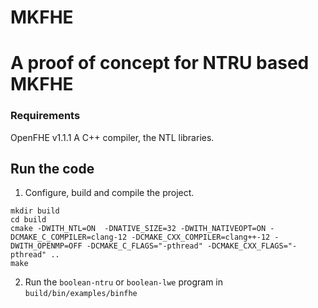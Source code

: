 # MKFHE
A proof of concept for NTRU based MKFHE
=====================================
### Requirements
OpenFHE v1.1.1
A C++ compiler, the NTL libraries.

## Run the code
1. Configure, build and compile the project.
```
mkdir build
cd build
cmake -DWITH_NTL=ON  -DNATIVE_SIZE=32 -DWITH_NATIVEOPT=ON -DCMAKE_C_COMPILER=clang-12 -DCMAKE_CXX_COMPILER=clang++-12 -DWITH_OPENMP=OFF -DCMAKE_C_FLAGS="-pthread" -DCMAKE_CXX_FLAGS="-pthread" ..
make 
```
2. Run the `boolean-ntru` or `boolean-lwe` program in `build/bin/examples/binfhe`

